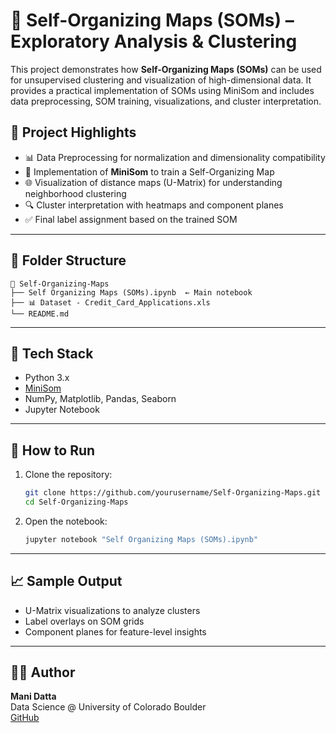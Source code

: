 # 🧠 Self-Organizing Maps (SOMs) – Exploratory Analysis & Clustering

This project demonstrates how **Self-Organizing Maps (SOMs)** can be used for unsupervised clustering and visualization of high-dimensional data. It provides a practical implementation of SOMs using MiniSom and includes data preprocessing, SOM training, visualizations, and cluster interpretation.

## 📌 Project Highlights

- 📊 Data Preprocessing for normalization and dimensionality compatibility  
- 🧩 Implementation of **MiniSom** to train a Self-Organizing Map  
- 🌐 Visualization of distance maps (U-Matrix) for understanding neighborhood clustering  
- 🔍 Cluster interpretation with heatmaps and component planes  
- ✅ Final label assignment based on the trained SOM  

---

## 📂 Folder Structure

```
📁 Self-Organizing-Maps
├── Self Organizing Maps (SOMs).ipynb  ← Main notebook
├── 📊 Dataset - Credit_Card_Applications.xls
└── README.md
```

---

## 🔧 Tech Stack

- Python 3.x  
- [MiniSom](https://github.com/JustGlowing/minisom)  
- NumPy, Matplotlib, Pandas, Seaborn  
- Jupyter Notebook

---

## 🚀 How to Run

1. Clone the repository:
   ```bash
   git clone https://github.com/yourusername/Self-Organizing-Maps.git
   cd Self-Organizing-Maps
   ```

2. Open the notebook:
   ```bash
   jupyter notebook "Self Organizing Maps (SOMs).ipynb"
   ```

---

## 📈 Sample Output

- U-Matrix visualizations to analyze clusters
- Label overlays on SOM grids
- Component planes for feature-level insights


---

## 🧑‍💻 Author

**Mani Datta**  
Data Science @ University of Colorado Boulder  
[GitHub](https://github.com/Manidatta1)
